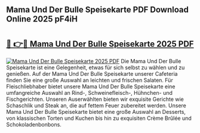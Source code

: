 ## Mama Und Der Bulle Speisekarte PDF Download Online 2025 pF4iH

# <h2><a href="http://gc7qqr.nevu.top/?p=Mama+Und+Der+Bulle+Speisekarte">🔗 👉🔴 Mama Und Der Bulle Speisekarte 2025 PDF</a></h2>

[![Mama Und Der Bulle Speisekarte 2025 PDF](https://i.imgur.com/dBaPXMq.png)](http://gc7qqr.nevu.top/?p=Mama+Und+Der+Bulle+Speisekarte)
Die Mama Und Der Bulle Speisekarte ist eine Gelegenheit, etwas für sich selbst zu wählen und zu genießen. Auf der Mama Und Der Bulle Speisekarte unserer Cafeteria finden Sie eine große Auswahl an leichten und frischen Salaten. Für Fleischliebhaber bietet unsere Mama Und Der Bulle Speisekarte eine umfangreiche Auswahl an Rind-, Schweinefleisch-, Hühnchen- und Fischgerichten. Unseren Auserwählten bieten wir exquisite Gerichte wie Schaschlik und Steak an, die auf fettem Feuer zubereitet werden. Unsere Mama Und Der Bulle Speisekarte bietet eine große Auswahl an Desserts, von klassischen Torten und Kuchen bis hin zu exquisiten Crème Brûlée und Schokoladenbonbons.
